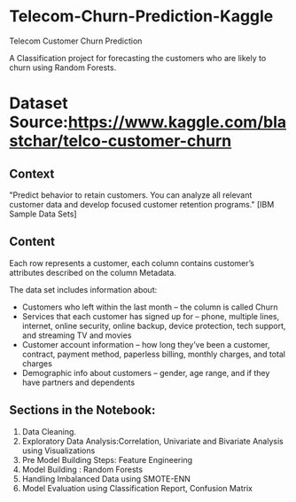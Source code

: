 # Telecom-Churn-Prediction-Kaggle

Telecom Customer Churn Prediction

A Classification project for forecasting the customers who are likely to churn using Random Forests.  


# Dataset Source:https://www.kaggle.com/blastchar/telco-customer-churn

## Context
"Predict behavior to retain customers. You can analyze all relevant customer data and develop focused customer retention programs." [IBM Sample Data Sets]

## Content
Each row represents a customer, each column contains customer’s attributes described on the column Metadata.

The data set includes information about:

-   Customers who left within the last month – the column is called Churn
-   Services that each customer has signed up for – phone, multiple lines, internet, online security, online backup, device protection, tech support, and streaming TV and movies
-   Customer account information – how long they’ve been a customer, contract, payment method, paperless billing, monthly charges, and total charges
-   Demographic info about customers – gender, age range, and if they have partners and dependents

## Sections in the Notebook:

1. Data Cleaning.
2. Exploratory Data Analysis:Correlation, Univariate and Bivariate Analysis using Visualizations
3. Pre Model Building Steps: Feature Engineering
4. Model Building : Random Forests
5. Handling Imbalanced Data using SMOTE-ENN
6. Model Evaluation using Classification Report, Confusion Matrix
